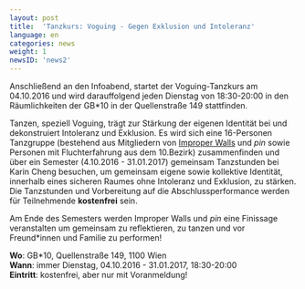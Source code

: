 ```yaml
---
layout: post
title:  'Tanzkurs: Voguing - Gegen Exklusion und Intoleranz'
language: en
categories: news
weight: 1
newsID: 'news2'
---
```


Anschließend an den Infoabend, startet der Voguing-Tanzkurs am 04.10.2016 und wird darauffolgend jeden Dienstag von 18:30-20:00 in den Räumlichkeiten der GB*10 in der Quellenstraße 149 stattfinden.

Tanzen, speziell Voguing, trägt zur Stärkung der eigenen Identität bei und dekonstruiert Intoleranz und Exklusion. Es wird sich eine 16-Personen Tanzgruppe (bestehend aus Mitgliedern von [Improper Walls](http://www.improperwalls.com) und *pin* sowie Personen mit Fluchterfahrung aus dem 10.Bezirk) zusammenfinden und über ein Semester (4.10.2016 - 31.01.2017) gemeinsam Tanzstunden bei Karin Cheng besuchen, um gemeinsam eigene sowie kollektive Identität, innerhalb eines sicheren Raumes ohne Intoleranz und Exklusion, zu stärken. Die Tanzstunden und Vorbereitung auf die Abschlussperformance werden für Teilnehmende **kostenfrei** sein.

Am Ende des Semesters werden Improper Walls und *pin* eine Finissage veranstalten um gemeinsam zu reflektieren, zu tanzen und vor Freund*innen und Familie zu performen!

**Wo**: GB*10, Quellenstraße 149, 1100 Wien  
**Wann**: immer Dienstag, 04.10.2016 - 31.01.2017, 18:30-20:00  
**Eintritt**: kostenfrei, aber nur mit Voranmeldung!
